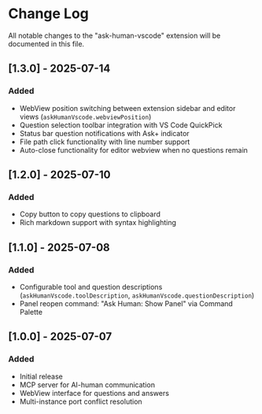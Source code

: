 # Change Log

All notable changes to the "ask-human-vscode" extension will be documented in this file.

## [1.3.0] - 2025-07-14

### Added

- WebView position switching between extension sidebar and editor views (`askHumanVscode.webviewPosition`)
- Question selection toolbar integration with VS Code QuickPick
- Status bar question notifications with Ask+ indicator
- File path click functionality with line number support
- Auto-close functionality for editor webview when no questions remain

## [1.2.0] - 2025-07-10

### Added

- Copy button to copy questions to clipboard
- Rich markdown support with syntax highlighting

## [1.1.0] - 2025-07-08

### Added

- Configurable tool and question descriptions (`askHumanVscode.toolDescription`, `askHumanVscode.questionDescription`)
- Panel reopen command: "Ask Human: Show Panel" via Command Palette

## [1.0.0] - 2025-07-07

### Added

- Initial release
- MCP server for AI-human communication
- WebView interface for questions and answers
- Multi-instance port conflict resolution
